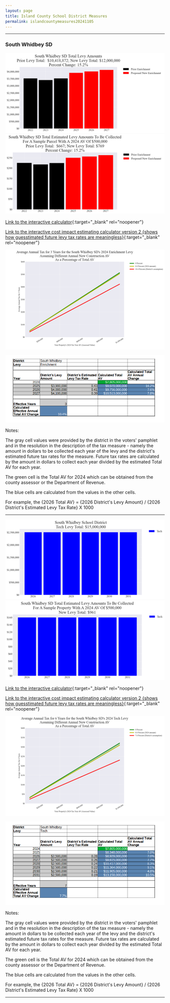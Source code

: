 ```yaml
---
layout: page
title: Island County School District Measures
permalink: islandcountymeasures20241105
---
```


___

### South Whidbey SD

![South Whidbey SD enrichment levy totals chart](pagesManual/LeviesReport/20241105/SouthWhidbeyEnrichment.png "South Whidbey SD enrichment levy totals chart")
![South Whidbey SD enrichment levy example parcel chart](pagesManual/LeviesReport/20241105/SouthWhidbeyEnrichmentParcel.png "South Whidbey SD enrichment  example parcel chart")

[Link to the interactive calculator](calculator_south_whidbey_enrichment_20241105_enhanced){:target="_blank" rel="noopener"}

[Link to the interactive cost impact estimating calculator version 2 {shows how guesstimated future levy tax rates are meaningless}](table_south_whidbey_enrichment_levy_20241105){:target="_blank" rel="noopener"}

![South Whidbey SD average annual costs for different new construction rates](pagesManual/LeviesReport/20241105/SouthWhidbeyEnrichmentLevyNewConstruction.png "South Whidbey SD new construction chart")

![South Whidbey SD effective annual Total AV change](pagesManual/LeviesReport/20241105/SouthWhidbeySDEnrichmentEffNewConstructionRate.png "South Whidbey SD new construction rate table")

Notes:

The gray cell values were provided by the district in the voters' pamphlet and in the resolution in the description of the tax measure - namely the amount in dollars to be collected each year of the levy and the district's estimated future tax rates for the measure. Future tax rates are calculated by the amount in dollars to collect each year divided by the estimated Total AV for each year.

The green cell is the Total AV for 2024 which can be obtained from the county assessor or the Department of Revenue.

The blue cells are calculated from the values in the other cells.

For example, the {2026 Total AV} = {2026 District's Levy Amount} / {2026 District's Estimated Levy Tax Rate} X 1000

___


![South Whidbey SD tech levy totals chart](pagesManual/LeviesReport/20241105/SouthWhidbeyTech.png "South Whidbey SD tech levy totals chart")
![South Whidbey SD tech levy example parcel chart](pagesManual/LeviesReport/20241105/SouthWhidbeyTechParcel.png "South Whidbey SD tech  example parcel chart")

[Link to the interactive calculator](calculator_south_whidbey_tech_20241105_enhanced){:target="_blank" rel="noopener"}

[Link to the interactive cost impact estimating calculator version 2 {shows how guesstimated future levy tax rates are meaningless}](table_south_whidbey_tech_levy_20241105){:target="_blank" rel="noopener"}

![South Whidbey SD average annual costs for different new construction rates](pagesManual/LeviesReport/20241105/SouthWhidbeyTechLevyNewConstruction.png "South Whidbey SD new construction chart")

![South Whidbey SD effective annual Total AV change](pagesManual/LeviesReport/20241105/SouthWhidbeySDTechEffNewConstructionRate.png "South Whidbey SD new construction rate table")

Notes:

The gray cell values were provided by the district in the voters' pamphlet and in the resolution in the description of the tax measure - namely the amount in dollars to be collected each year of the levy and the district's estimated future tax rates for the measure. Future tax rates are calculated by the amount in dollars to collect each year divided by the estimated Total AV for each year.

The green cell is the Total AV for 2024 which can be obtained from the county assessor or the Department of Revenue.

The blue cells are calculated from the values in the other cells.

For example, the {2026 Total AV} = {2026 District's Levy Amount} / {2026 District's Estimated Levy Tax Rate} X 1000

___

